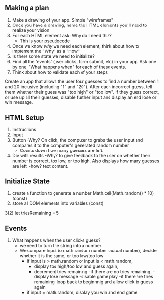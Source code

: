 ## Making a plan
1) Make a drawing of your app. Simple "wireframes"
2) Once you have a drawing, name the HTML elements you'll need to realize your vision
3) For each HTML element ask: Why do I need this?
    - This is your pseudocode
4) Once we know _why_ we need each element, think about how to implement the "Why" as a "How"
5) Is there some state we need to initialize?
6) Find all the 'events' (user clicks, form submit, etc) in your app. Ask one by one, "What happens when" for each of these events.
7) Think about how to validate each of your steps


Create an app that allows the user four guesses to find a number between 1 and 20 inclusive (including "1" and "20"). After each incorrect guess, tell them whether their guess was "too high" or "too low". If they guess correct, or use up all their guesses, disable further input and display an end lose or win message.
## HTML Setup
1) Instructions
2) Input
3) Button
    -Why? On click, the computer to grabs the user input and compares it to the computer's generated random number
    - Counts down how many guesses are left. 
4) Div with results
    -Why? to give feedback to the user on whether their number is correct, too low, or too high. Also displays how many guesses are left. 
    -how? text content.


## Initialize State

1) create a function to generate a number Math.ceil(Math.random() * 10) (const)
2) store all DOM elements into variables (const)

3)2) let triesRemaining = 5

## Events
1) What happens when the user clicks guess?
    - we need to turn the string into a number
    - We compare input to math.random number (actual number), decide whether it is the same, or too low/too low
        - if input is > math.random or input is < math.random, 
            - display too high/too low and guess again, 
            - decrement tries remaining
                -if there are no tries remaining, 
                    -display lose message
                    -disable game play
                -if there are tries remaining, loop back to beginnnig and allow click to guess again
        - if input = math.random, display you win and end game
      